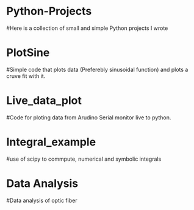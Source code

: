 # Python-Projects
#Here is a collection of small and simple Python projects I wrote 
# PlotSine
#Simple code that plots data (Preferebly sinusoidal function) and plots a cruve fit with it.
# Live_data_plot
#Code for ploting data from Arudino Serial monitor live to python.
# Integral_example
#use of scipy to commpute, numerical and symbolic integrals
# Data Analysis
#Data analysis of optic fiber 
